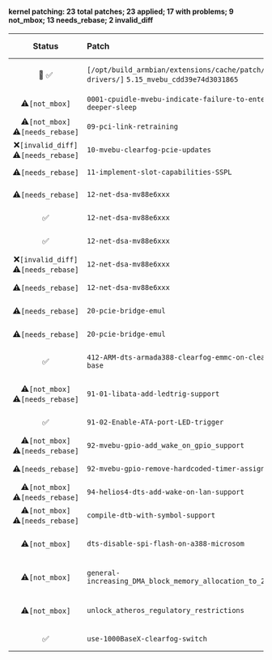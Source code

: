 #### kernel patching: 23 total patches; 23 applied; 17 with problems; 9 not_mbox; 13 needs_rebase; 2 invalid_diff

| Status | Patch  | Diffstat Summary | Files patched | Author / Subject |
| :---:    | :---   | :---   | :---   | :---  |
|  🤖  ✅  | `[/opt/build_armbian/extensions/cache/patch/kernel-drivers/]` `5.15_mvebu_cdd39e74d3031865` | `(+0/-0)[]` | e7ec8de5b85b091aa522804b905a394288d77822 `?` | `Armbian Autopatcher` _[AUTOGEN] /opt/build_armbian/extensions/cache/patch/kernel-drivers/5.15_mvebu_cdd39e74d3031865_ |
| ⚠️`[not_mbox]`  | `0001-cpuidle-mvebu-indicate-failure-to-enter-deeper-sleep` | `(+5/-1)[1M]` | 3ea9ad5f9a230c035f31a49ead0abd9623754688 `cpuidle-mvebu-v7.c` | `Igor Pecovnik` _[ARCHEOLOGY] Patches for Marvell Armada, kernel 4.3 and 4.4_ |
| ⚠️`[not_mbox]`  ⚠️`[needs_rebase]`  | `09-pci-link-retraining` | `(+79/-6)[3M]` | 9b4b99cf5432f19bdae5d60790f24bcd428b4fb3 `aspm.c`, `quirks.c`, `pci.h` | `Heisath` _[ARCHEOLOGY] Add PCIe Wifi quirks patch for Atheros and Qualcomm cards_ |
| ❌`[invalid_diff]`  ⚠️`[needs_rebase]`  | `10-mvebu-clearfog-pcie-updates` | `(+0/-0)[]` | b1624ed7be9de4faf6ddd2e7cbee157b539057fb `?` | `Russell King` _mvebu/clearfog pcie updates_ |
| ⚠️`[needs_rebase]`  | `11-implement-slot-capabilities-SSPL` | `(+23/-0)[1M]` | 598da0156717530ebbc9768e4da1bf1da6fb0946 `pci-mvebu.c` | `Russell King` _implement slot capabilities (SSPL)_ |
| ⚠️`[needs_rebase]`  | `12-net-dsa-mv88e6xxx` | `(+1108/-0)[2M, 1A]` | 18a76f2867a40ad24cc0a2e098d05385db15c52d `mv88e6xxx_debugfs.c`, `chip.c`, `chip.h` | `Vivien Didelot` _net: dsa: mv88e6xxx: add debugfs interface_ |
| ✅  | `12-net-dsa-mv88e6xxx` | `(+4/-1)[1M]` | 95db217a581590621d5e81a076163dfc6b67e4bd `mv88e6xxx_debugfs.c` | `Russell King` _net: dsa: mv88e6xxx: debugfs hacks to fix the compile_ |
| ✅  | `12-net-dsa-mv88e6xxx` | `(+3/-0)[1M]` | e8445fc5ecdcf114d365e71ef22416be7a475c8f `port.h` | `Russell King` _Revert "net: dsa: mv88e6xxx: remove LED control register"_ |
| ❌`[invalid_diff]`  ⚠️`[needs_rebase]`  | `12-net-dsa-mv88e6xxx` | `(+0/-0)[]` | 31eb2b49bfe160a8589eae97c9edfa4c8d9b5929 `?` | `Russell King` _net: dsa: program 6176 LED registers_ |
| ⚠️`[needs_rebase]`  | `12-net-dsa-mv88e6xxx` | `(+12/-0)[1M]` | b10eab02f3bf757ab45b4d505ae44e6ad077d6d5 `chip.c` | `Russell King` _net: dsa/mv88e6xxx: add support for rate-matching PHYs_ |
| ⚠️`[needs_rebase]`  | `20-pcie-bridge-emul` | `(+27/-26)[1M]` | 640884e93c9b94d684c8ca016af55e172c590803 `pci-bridge-emul.c` | `Russell King` _PCI: pci-bridge-emul: re-arrange register tests_ |
| ⚠️`[needs_rebase]`  | `20-pcie-bridge-emul` | `(+58/-18)[2M]` | da89a6bfdc5292be58e33e2433222a8502f62455 `pci-bridge-emul.c`, `pci-bridge-emul.h` | `Russell King` _PCI: pci-bridge-emul: add support for PCIe extended capabilities_ |
| ✅  | `412-ARM-dts-armada388-clearfog-emmc-on-clearfog-base` | `(+63/-0)[1M, 1A]` | 773a869e663fd6fba6c6ba0e1a98f157fdce2d73 `armada-38x-solidrun-microsom-emmc.dtsi`, `armada-388-clearfog-base.dts` | `Russell King` _ARM: dts: armada388-clearfog: emmc on clearfog base_ |
| ⚠️`[not_mbox]`  ⚠️`[needs_rebase]`  | `91-01-libata-add-ledtrig-support` | `(+66/-0)[3M]` | bc1733a9f17808d5816580ba0bdfd1723d35e610 `libata-core.c`, `Kconfig`, `libata.h` | `Gauthier Provost` _[ARCHEOLOGY] Helios4 - Add missing Enable-ATA-port-LED-trigger.patch in mvebu-[default|next]_ |
| ✅  | `91-02-Enable-ATA-port-LED-trigger` | `(+2/-0)[2M]` | ca94886e8d808764471a477ad3d77204f2d65071 `mvebu_v7_defconfig`, `Kconfig` | `aprayoga` _Enable ATA port LED trigger_ |
| ⚠️`[not_mbox]`  ⚠️`[needs_rebase]`  | `92-mvebu-gpio-add_wake_on_gpio_support` | `(+35/-2)[1M]` | bcb2df3637ff4490ef1ba22915be7a6e244786c0 `gpio-mvebu.c` | `Aditya Prayoga` _[ARCHEOLOGY] kernel: mvebu-next: Add Wake on GPIO support_ |
| ⚠️`[needs_rebase]`  | `92-mvebu-gpio-remove-hardcoded-timer-assignment` | `(+154/-83)[1M]` | 05e1f0dc460e695e9ea7e178ed52870e40f45c0e `gpio-mvebu.c` | `Heisath` _Removes the hardcoded timer assignment of timers to pwm controllers_ |
| ⚠️`[not_mbox]`  ⚠️`[needs_rebase]`  | `94-helios4-dts-add-wake-on-lan-support` | `(+12/-0)[1M]` | 79d71328a4f384aed10068fa0864237f852eed27 `armada-388-helios4.dts` | `Aditya Prayoga` _[ARCHEOLOGY] mvebu-next: helios4: Add Wake on LAN support_ |
| ⚠️`[not_mbox]`  ⚠️`[needs_rebase]`  | `compile-dtb-with-symbol-support` | `(+3/-0)[1M]` | bfb6c54ce1d988cd5c9f5b7df29e5cc0ec2cd2de `Makefile.lib` | `Aditya Prayoga` _[ARCHEOLOGY] Added overlay support_ |
| ⚠️`[not_mbox]`  | `dts-disable-spi-flash-on-a388-microsom` | `(+1/-0)[1M]` | 3e4cb32377e0cb2ee7305b19dda8aef9865b5e6c `armada-38x-solidrun-microsom.dtsi` | `Aditya Prayoga` _[ARCHEOLOGY] Move mvebu DEFAULT, NEXT and DEV branch to next kernel (LTS) and U-boot #1426 (#1487)_ |
| ⚠️`[not_mbox]`  | `general-increasing_DMA_block_memory_allocation_to_2048` | `(+1/-1)[1M]` | 6b45ba4b09f706a36a4cceed62ae8bbcbdba97ac `dma-mapping.c` | `Igor Pecovnik` _[ARCHEOLOGY] Increasing DMA block memory allocation to 2048k on all relevant kernels._ |
| ⚠️`[not_mbox]`  | `unlock_atheros_regulatory_restrictions` | `(+9/-16)[1M]` | 2cb62a976627a085e7b0c2539f641438a8285898 `regd.c` | `Igor Pecovnik` _[ARCHEOLOGY] A set of patches enables consumer grade Atheros wireless card 5Ghz AP mode + working hostapd example_ |
| ✅  | `use-1000BaseX-clearfog-switch` | `(+2/-8)[1M]` | 642f08c0cf5e75688699f900051e2286512006a9 `armada-388-clearfog.dts` | `Russell King` _ARM: dts: armada388-clearfog: use 1000BaseX mode for 88e6176 switch_ |


